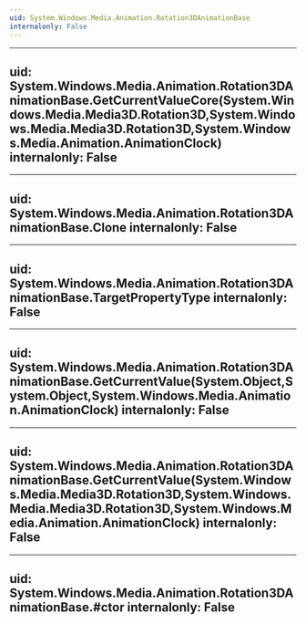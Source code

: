 ```yaml
---
uid: System.Windows.Media.Animation.Rotation3DAnimationBase
internalonly: False
---
```


---
uid: System.Windows.Media.Animation.Rotation3DAnimationBase.GetCurrentValueCore(System.Windows.Media.Media3D.Rotation3D,System.Windows.Media.Media3D.Rotation3D,System.Windows.Media.Animation.AnimationClock)
internalonly: False
---

---
uid: System.Windows.Media.Animation.Rotation3DAnimationBase.Clone
internalonly: False
---

---
uid: System.Windows.Media.Animation.Rotation3DAnimationBase.TargetPropertyType
internalonly: False
---

---
uid: System.Windows.Media.Animation.Rotation3DAnimationBase.GetCurrentValue(System.Object,System.Object,System.Windows.Media.Animation.AnimationClock)
internalonly: False
---

---
uid: System.Windows.Media.Animation.Rotation3DAnimationBase.GetCurrentValue(System.Windows.Media.Media3D.Rotation3D,System.Windows.Media.Media3D.Rotation3D,System.Windows.Media.Animation.AnimationClock)
internalonly: False
---

---
uid: System.Windows.Media.Animation.Rotation3DAnimationBase.#ctor
internalonly: False
---
